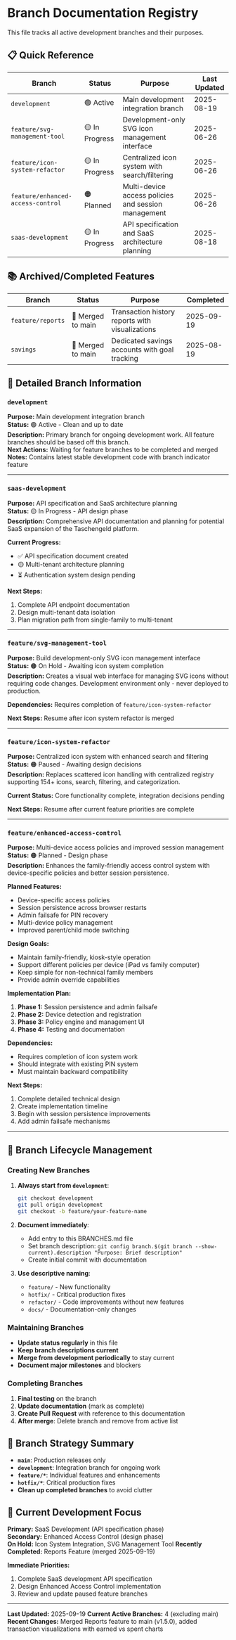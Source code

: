 # Branch Documentation Registry

This file tracks all active development branches and their purposes.

## 📋 **Quick Reference**

| Branch                            | Status         | Purpose                                             | Last Updated |
| --------------------------------- | -------------- | --------------------------------------------------- | ------------ |
| `development`                     | 🟢 Active      | Main development integration branch                 | 2025-08-19   |
| `feature/svg-management-tool`     | 🟡 In Progress | Development-only SVG icon management interface      | 2025-06-26   |
| `feature/icon-system-refactor`    | 🟡 In Progress | Centralized icon system with search/filtering       | 2025-06-26   |
| `feature/enhanced-access-control` | 🟠 Planned     | Multi-device access policies and session management | 2025-06-26   |
| `saas-development`                | 🟡 In Progress | API specification and SaaS architecture planning    | 2025-08-18   |

## 📚 **Archived/Completed Features**

| Branch            | Status            | Purpose                                          | Completed  |
| ----------------- | ----------------- | ------------------------------------------------ | ---------- |
| `feature/reports` | 🎯 Merged to main | Transaction history reports with visualizations | 2025-09-19 |
| `savings`         | 🎯 Merged to main | Dedicated savings accounts with goal tracking   | 2025-08-19 |

## 📖 **Detailed Branch Information**

### `development`

**Purpose:** Main development integration branch  
**Status:** 🟢 Active - Clean and up to date  
**Description:** Primary branch for ongoing development work. All feature branches should be based off this branch.  
**Next Actions:** Waiting for feature branches to be completed and merged  
**Notes:** Contains latest stable development code with branch indicator feature

---

### `saas-development`

**Purpose:** API specification and SaaS architecture planning  
**Status:** 🟡 In Progress - API design phase  
**Description:** Comprehensive API documentation and planning for potential SaaS expansion of the Taschengeld platform.

**Current Progress:**

- ✅ API specification document created
- 🟡 Multi-tenant architecture planning
- ⏳ Authentication system design pending

**Next Steps:**

1. Complete API endpoint documentation
2. Design multi-tenant data isolation
3. Plan migration path from single-family to multi-tenant

---

### `feature/svg-management-tool`

**Purpose:** Build development-only SVG icon management interface  
**Status:** 🟠 On Hold - Awaiting icon system completion  
**Description:** Creates a visual web interface for managing SVG icons without requiring code changes. Development environment only - never deployed to production.

**Dependencies:** Requires completion of `feature/icon-system-refactor`

**Next Steps:** Resume after icon system refactor is merged

---

### `feature/icon-system-refactor`

**Purpose:** Centralized icon system with enhanced search and filtering  
**Status:** 🟠 Paused - Awaiting design decisions  
**Description:** Replaces scattered icon handling with centralized registry supporting 154+ icons, search, filtering, and categorization.

**Current Status:** Core functionality complete, integration decisions pending

**Next Steps:** Resume after current feature priorities are complete

---

### `feature/enhanced-access-control`

**Purpose:** Multi-device access policies and improved session management  
**Status:** 🟠 Planned - Design phase  
**Description:** Enhances the family-friendly access control system with device-specific policies and better session persistence.

**Planned Features:**

- Device-specific access policies
- Session persistence across browser restarts
- Admin failsafe for PIN recovery
- Multi-device policy management
- Improved parent/child mode switching

**Design Goals:**

- Maintain family-friendly, kiosk-style operation
- Support different policies per device (iPad vs family computer)
- Keep simple for non-technical family members
- Provide admin override capabilities

**Implementation Plan:**

1. **Phase 1:** Session persistence and admin failsafe
2. **Phase 2:** Device detection and registration
3. **Phase 3:** Policy engine and management UI
4. **Phase 4:** Testing and documentation

**Dependencies:**

- Requires completion of icon system work
- Should integrate with existing PIN system
- Must maintain backward compatibility

**Next Steps:**

1. Complete detailed technical design
2. Create implementation timeline
3. Begin with session persistence improvements
4. Add admin failsafe mechanisms

---

## 🔄 **Branch Lifecycle Management**

### **Creating New Branches**

1. **Always start from `development`**:

   ```bash
   git checkout development
   git pull origin development
   git checkout -b feature/your-feature-name
   ```

2. **Document immediately**:

   - Add entry to this BRANCHES.md file
   - Set branch description: `git config branch.$(git branch --show-current).description "Purpose: Brief description"`
   - Create initial commit with documentation

3. **Use descriptive naming**:
   - `feature/` - New functionality
   - `hotfix/` - Critical production fixes
   - `refactor/` - Code improvements without new features
   - `docs/` - Documentation-only changes

### **Maintaining Branches**

- **Update status regularly** in this file
- **Keep branch descriptions current**
- **Merge from development periodically** to stay current
- **Document major milestones** and blockers

### **Completing Branches**

1. **Final testing** on the branch
2. **Update documentation** (mark as complete)
3. **Create Pull Request** with reference to this documentation
4. **After merge**: Delete branch and remove from active list

## 🎯 **Branch Strategy Summary**

- **`main`**: Production releases only
- **`development`**: Integration branch for ongoing work
- **`feature/*`**: Individual features and enhancements
- **`hotfix/*`**: Critical production fixes
- **Clean up completed branches** to avoid clutter

## 📱 **Current Development Focus**

**Primary:** SaaS Development (API specification phase)  
**Secondary:** Enhanced Access Control (design phase)  
**On Hold:** Icon System Integration, SVG Management Tool
**Recently Completed:** Reports Feature (merged 2025-09-19)

**Immediate Priorities:**

1. Complete SaaS development API specification
2. Design Enhanced Access Control implementation
3. Review and update paused feature branches

---

**Last Updated:** 2025-09-19
**Current Active Branches:** 4 (excluding main)
**Recent Changes:** Merged Reports feature to main (v1.5.0), added transaction visualizations with earned vs spent charts
